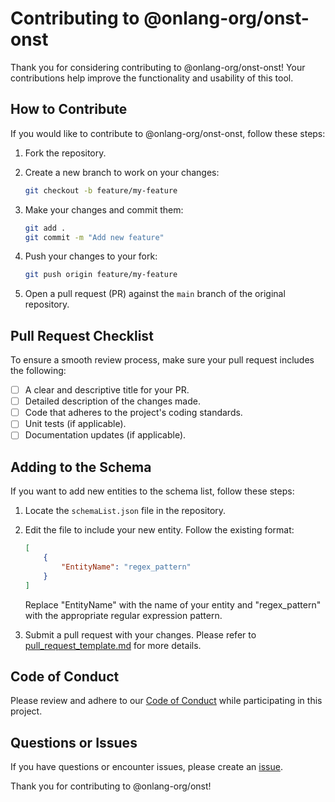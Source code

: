 # Contributing to @onlang-org/onst-onst

Thank you for considering contributing to @onlang-org/onst-onst! Your contributions help improve the functionality and usability of this tool.

## How to Contribute

If you would like to contribute to @onlang-org/onst-onst, follow these steps:

1. Fork the repository.

2. Create a new branch to work on your changes:

    ```bash
    git checkout -b feature/my-feature
    ```

3. Make your changes and commit them:

    ```bash
    git add .
    git commit -m "Add new feature"
    ```

4. Push your changes to your fork:

    ```bash
    git push origin feature/my-feature
    ```

5. Open a pull request (PR) against the `main` branch of the original repository.

## Pull Request Checklist

To ensure a smooth review process, make sure your pull request includes the following:

- [ ] A clear and descriptive title for your PR.
- [ ] Detailed description of the changes made.
- [ ] Code that adheres to the project's coding standards.
- [ ] Unit tests (if applicable).
- [ ] Documentation updates (if applicable).

## Adding to the Schema

If you want to add new entities to the schema list, follow these steps:

1. Locate the `schemaList.json` file in the repository.

2. Edit the file to include your new entity. Follow the existing format:

    ```json
    [
        {
            "EntityName": "regex_pattern"
        }
    ]
    ```

    Replace "EntityName" with the name of your entity and "regex_pattern" with the appropriate regular expression pattern.

3. Submit a pull request with your changes.
Please refer to [pull_request_template.md](pull_request_template.md) for more details.

## Code of Conduct

Please review and adhere to our [Code of Conduct](CODE_OF_CONDUCT.md) while participating in this project.

## Questions or Issues

If you have questions or encounter issues, please create an [issue](https://github.com/onlang-org/onst/issues).

Thank you for contributing to @onlang-org/onst!
